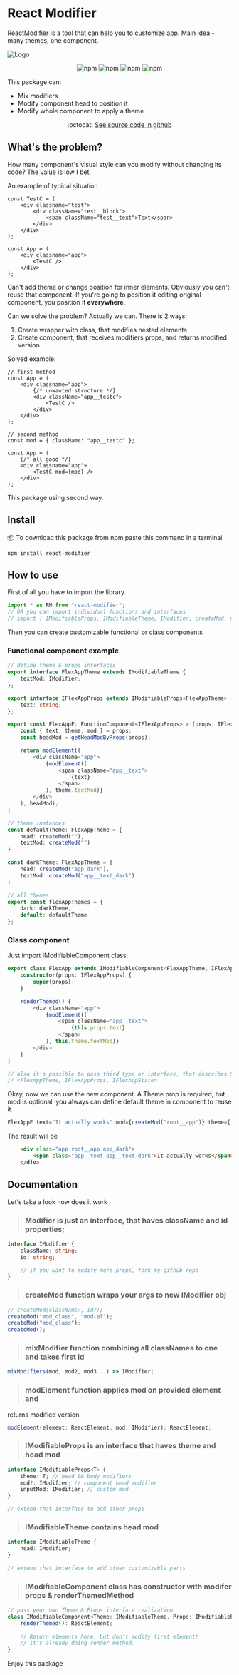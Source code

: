 # React Modifier

ReactModifier is a tool that can help you to customize app. Main idea - many themes, one component.

![Logo](./logo.png)

<div style="text-align: center">

![npm](https://img.shields.io/npm/v/react-modifier?color=green) <!-- version -->
![npm](https://img.shields.io/bundlephobia/min/react-modifier?color=green) <!-- size -->
![npm](https://img.shields.io/npm/dm/react-modifier?color=green) <!-- downloads -->
![npm](https://img.shields.io/npm/l/react-modifier?color=green ) <!-- licence -->

</div>

This package can:
- Mix modifiers
- Modify component head to position it
- Modify whole component to apply a theme

<div style="text-align: center">
    :octocat: <a href="https://github.com/Kostayne/react-modifier">See source code in github</a>
</div>

## What's the problem?
How many component's visual style can you modify without changing its code? The value is low I bet.

An example of typical situation

``` tsx
const TestC = (
    <div classname="test">
        <div className="test__block">
            <span className="test__text">Text</span>
        </div>
    </div>
);

const App = (
    <div classname="app">
        <TestC />
    </div>
);
```

Can't add theme or change position for inner elements. Obviously you can't reuse that component. If you're going to position it editing original component, you position it **everywhere**.

Can we solve the problem? Actually we can. There is 2 ways:
1. Create wrapper with class, that modifies nested elements
2. Create component, that receives modifiers props, and returns modified version.

Solved example:
``` tsx
// first method
const App = (
    <div classname="app">
        {/* unwanted structure */} 
        <div className="app__testc">
            <TestC />
        </div>
    </div>
);

// second method
const mod = { className: "app__testc" };

const App = (
    {/* all good */} 
    <div classname="app">
        <TestC mod={mod} />
    </div>
);
```

This package using second way.

## Install
:package: To download this package from npm paste this command in a terminal
```
npm install react-modifier
```

## How to use
First of all you have to import the library.

``` typescript
import * as RM from "react-modifier";
// OR you can import individual functions and interfaces
// import { IModifiableProps, IModifiableTheme, IModifier, createMod, mixMod, modElement} from "react-modifier";
```

Then you can create customizable functional or class components

### Functional component example
``` typescript
// define theme & props interfaces
export interface FlexAppTheme extends IModifiableTheme {
    textMod: IModifier;
};

export interface IFlexAppProps extends IModifiableProps<FlexAppTheme> {
    text: string;
};

export const FlexAppF: FunctionComponent<IFlexAppProps> = (props: IFlexAppProps) => {
    const { text, theme, mod } = props;
    const headMod = getHeadModByProps(props);

    return modElement((
        <div className="app">
            {modElement((
                <span className="app__text">
                    {text}
                </span>
            ), theme.textMod)}
        </div>
    ), headMod);
}

// theme instances
const defaultTheme: FlexAppTheme = {
    head: createMod(""),
    textMod: createMod("")
}

const darkTheme: FlexAppTheme = {
    head: createMod("app_dark"),
    textMod: createMod("app__text_dark")
}

// all themes
export const flexAppThemes = {
    dark: darkTheme,
    default: defaultTheme
};
```

### Class component

Just import IModifiableComponent class.

``` typescript
export class FlexApp extends IModifiableComponent<FlexAppTheme, IFlexAppProps> {
    constructor(props: IFlexAppProps) {
        super(props);
    }

    renderThemed() {
        <div className="app">
            {modElement((
                <span className="app__text">
                    {this.props.text}
                </span>
            ), this.theme.textMod)}
        </div>
    }
}

// also it's possible to pass third type or interface, that describes State
// <FlexAppTheme, IFlexAppProps, IFlexAppState>
```

Okay, now we can use the new component.
A Theme prop is required, but mod is optional, you always can define default theme in component to reuse it.

``` typescript
FlexAppF text="It actually works" mod={createMod("root__app")} theme={flexAppThemes.dark}></FlexAppF>
```

The result will be
``` html
    <div class="app root__app app_dark">
        <span class="app__text app__text_dark">It actually works</span>
    </div>
```

## Documentation
Let's take a look how does it work

>### Modifier is just an interface, that haves className and id properties;

``` typescript
interface IModifier {
    className: string;
    id: string;

    // if you want to modify more props, fork my github repo
}
```

> ### createMod function wraps your args to new IModifier obj

``` typescript
// createMod(className?, id?);
createMod("mod_class", "mod-el");
createMod("mod_class");
createMod();
```

> ### mixModifier function combining all classNames to one and takes first id

``` typescript 
mixModifiers(mod, mod2, mod3...) => IModifier;
```

> ### modElement function applies mod on provided element and
returns modified version

``` typescript
modElement(element: ReactElement, mod: IModifier): ReactElement;
```

> ### IModifiableProps is an interface that haves theme and head mod

``` typescript 
interface IModifiableProps<T> {
    theme: T; // head && body modifiers
    mod?: IModifier; // component head modifier
    inputMod: IModifier; // custom mod
}

// extend that interface to add other props
```

> ### IModifiableTheme contains head mod

``` typescript
interface IModifiableTheme {
    head: IModifier;
}

// extend that interface to add other customizable parts
```

> ### IModifiableComponent class has constructor with modifer props & renderThemedMethod

``` typescript
// pass your own Theme & Props interface realization
class IModifiableComponent<Theme: IModifiableTheme, Props: IModifiableProps, State?> extends React.Component {
    renderThemed(): ReactElement; 
    
    // Return elements here, but don't modify first element! 
    // It's already doing render method. 
}
```

Enjoy this package